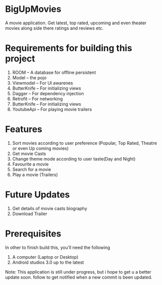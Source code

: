 # BigUpMovies
A movie application. Get latest, top rated, upcoming and even theater movies along side there ratings and reviews etc.

# Requirements for building this project
1.  ROOM – A database for offline persistent
2.  Model – the pojo
3.  Viewmodel – For UI awarenes
4.  ButterKnife – For initializing views
5.  Dagger – For dependency injection
6.  Retrofit – For networking
7.	ButterKnife – For initializing views
8.  YoutubeApi – For playing movie trailers

# Features
1.  Sort movies according to user preference (Popular, Top Rated, Theatre or even Up coming movies)
2.  Get movie Casts
3.  Change theme mode according to user taste(Day and Night)
4.  Favourite a movie
5.  Search for a movie
6.  Play a movie (Trailers)

# Future Updates
1.  Get details of movie casts biography
1.  Download Trailer

# Prerequisites
In other to finish build this, you’ll need the following 
1.	A computer (Laptop or Desktop) 
2.	Android studios 3.0 up to the latest



Note: This application is still under progress, but i hope to get u a better update soon.
follow to get notified when a new commit is been updated.
